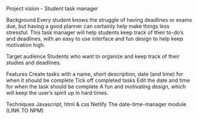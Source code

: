 Project vision - Student task manager

Background
Every student knows the struggle of having deadlines or exams due, but having a good planner can certainly help make things less stressful. This task manager will help students keep track of their to-do’s and deadlines, with an easy to use interface and fun design to help keep motivation high.

Target audience
Students who want to organize and keep track of their studies and deadlines.

Features
Create tasks with a name, short description, date (and time) for when it should be complete
Tick off completed tasks
Edit the date and time for when the task should be complete
A fun and motivating design, which will keep the user’s spirit up in hard times.

Techniques
Javascript, html & css
Netlify
The date-time-manager module (LINK TO NPM)

